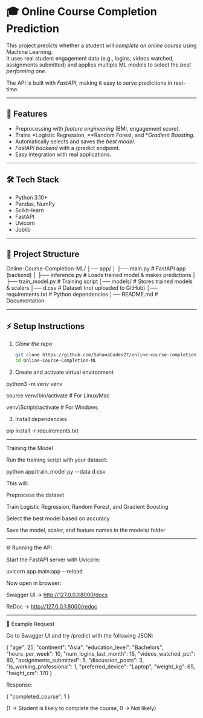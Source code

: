 # 🎓 Online Course Completion Prediction

This project predicts whether a student will *complete an online course* using Machine Learning.  
It uses real student engagement data (e.g., logins, videos watched, assignments submitted) and applies multiple ML models to select the *best performing one*.  

The API is built with *FastAPI*, making it easy to serve predictions in real-time.

---

## 🚀 Features
- Preprocessing with *feature engineering* (BMI, engagement score).  
- Trains *Logistic Regression, **Random Forest, and **Gradient Boosting*.  
- Automatically selects and saves the *best model*.  
- *FastAPI backend* with a /predict endpoint.  
- Easy integration with real applications.  

---

## 🛠 Tech Stack
- Python 3.10+  
- Pandas, NumPy  
- Scikit-learn  
- FastAPI  
- Uvicorn  
- Joblib  

---

## 📂 Project Structure
Online-Course-Completion-ML/ │── app/ │   ├── main.py          # FastAPI app (backend) │   ├── inference.py     # Loads trained model & makes predictions │   ├── train_model.py   # Training script │── models/              # Stores trained models & scalers │── d.csv                # Dataset (not uploaded to GitHub) │── requirements.txt     # Python dependencies │── README.md            # Documentation

---

## ⚡ Setup Instructions

1. *Clone the repo*
   ```bash
   git clone https://github.com/SahanaCodes27/online-course-completion-prediction.git
   cd Online-Course-Completion-ML

2. Create and activate virtual environment

python3 -m venv venv

source venv/bin/activate   # For Linux/Mac

venv\Scripts\activate      # For Windows


3. Install dependencies

pip install -r requirements.txt




---

 Training the Model

Run the training script with your dataset:

python app/train_model.py --data d.csv

This will:

Preprocess the dataset

Train Logistic Regression, Random Forest, and Gradient Boosting

Select the best model based on accuracy

Save the model, scaler, and feature names in the models/ folder



---

🌐 Running the API

Start the FastAPI server with Uvicorn:

uvicorn app.main:app --reload

Now open in browser:

Swagger UI → http://127.0.0.1:8000/docs

ReDoc → http://127.0.0.1:8000/redoc



---

🧪 Example Request

Go to Swagger UI and try /predict with the following JSON:

{
  "age": 25,
  "continent": "Asia",
  "education_level": "Bachelors",
  "hours_per_week": 10,
  "num_logins_last_month": 15,
  "videos_watched_pct": 80,
  "assignments_submitted": 5,
  "discussion_posts": 3,
  "is_working_professional": 1,
  "preferred_device": "Laptop",
  "weight_kg": 65,
  "height_cm": 170
}

Response:

{
  "completed_course": 1
}

(1 → Student is likely to complete the course, 0 → Not likely)
